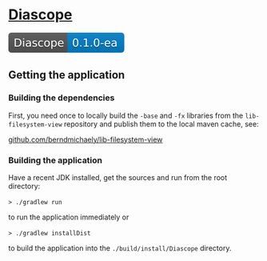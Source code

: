 # [Diascope](https://github.com/berndmichaely/diascope)

![version](doc/shields/version.svg "version")

## Getting the application

### Building the dependencies

First, you need once to locally build the `-base` and `-fx` libraries from the `lib-filesystem-view` repository and publish them to the local maven cache, see:

[github.com/berndmichaely/lib-filesystem-view](https://github.com/berndmichaely/lib-filesystem-view)

### Building the application

Have a recent JDK installed, get the sources and run from the root directory:

`> ./gradlew run`

to run the application immediately or

`> ./gradlew installDist`

to build the application into the `./build/install/Diascope` directory.
